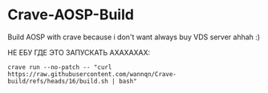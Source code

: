# Crave-AOSP-Build
Build AOSP with crave because i don't want always buy VDS server ahhah :)

НЕ ЕБУ ГДЕ ЭТО ЗАПУСКАТЬ АХАХАХАХ:

```
crave run --no-patch -- "curl https://raw.githubusercontent.com/wannqn/Crave-build/refs/heads/16/build.sh | bash"
